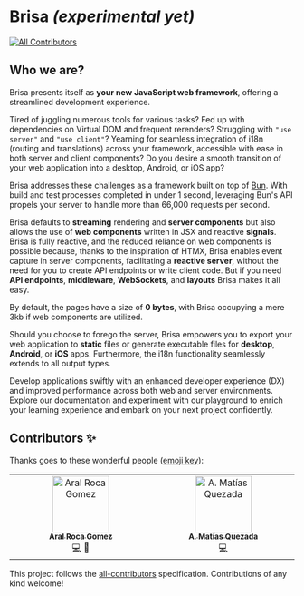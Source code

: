 # Brisa _(experimental yet)_

<!-- ALL-CONTRIBUTORS-BADGE:START - Do not remove or modify this section -->

[![All Contributors](https://img.shields.io/badge/all_contributors-2-orange.svg?style=flat-square)](#contributors-)

<!-- ALL-CONTRIBUTORS-BADGE:END -->

## Who we are?

Brisa presents itself as **your new JavaScript web framework**, offering a streamlined development experience. 

Tired of juggling numerous tools for various tasks? Fed up with dependencies on Virtual DOM and frequent rerenders? Struggling with `"use server"` and `"use client"`? Yearning for seamless integration of i18n (routing and translations) across your framework, accessible with ease in both server and client components? Do you desire a smooth transition of your web application into a desktop, Android, or iOS app?

Brisa addresses these challenges as a framework built on top of [Bun](https://bun.sh/). With build and test processes completed in under 1 second, leveraging Bun's API propels your server to handle more than 66,000 requests per second. 

Brisa defaults to **streaming** rendering and **server components** but also allows the use of **web components** written in JSX and reactive **signals**. Brisa is fully reactive, and the reduced reliance on web components is possible because, thanks to the inspiration of HTMX, Brisa enables event capture in server components, facilitating a **reactive server**, without the need for you to create API endpoints or write client code. But if you need **API endpoints**, **middleware**, **WebSockets**, and **layouts** Brisa makes it all easy.

By default, the pages have a size of **0 bytes**, with Brisa occupying a mere 3kb if web components are utilized. 

Should you choose to forego the server, Brisa empowers you to export your web application to **static** files or generate executable files for **desktop**, **Android**, or **iOS** apps. Furthermore, the i18n functionality seamlessly extends to all output types. 

Develop applications swiftly with an enhanced developer experience (DX) and improved performance across both web and server environments. Explore our documentation and experiment with our playground to enrich your learning experience and embark on your next project confidently.

## Contributors ✨

Thanks goes to these wonderful people ([emoji key](https://allcontributors.org/docs/en/emoji-key)):

<!-- ALL-CONTRIBUTORS-LIST:START - Do not remove or modify this section -->
<!-- prettier-ignore-start -->
<!-- markdownlint-disable -->
<table>
  <tbody>
    <tr>
      <td align="center" valign="top" width="14.28%"><a href="https://aralroca.com"><img src="https://avatars.githubusercontent.com/u/13313058?v=4?s=100" width="100px;" alt="Aral Roca Gomez"/><br /><sub><b>Aral Roca Gomez</b></sub></a><br /><a href="https://github.com/aralroca/brisa/commits?author=aralroca" title="Code">💻</a> <a href="https://github.com/aralroca/brisa/commits?author=aralroca" title="Documentation">📖</a></td>
      <td align="center" valign="top" width="14.28%"><a href="https://amatiasq.com"><img src="https://avatars.githubusercontent.com/u/1533589?v=4?s=100" width="100px;" alt="A. Matías Quezada"/><br /><sub><b>A. Matías Quezada</b></sub></a><br /><a href="https://github.com/aralroca/brisa/commits?author=amatiasq" title="Code">💻</a></td>
    </tr>
  </tbody>
</table>

<!-- markdownlint-restore -->
<!-- prettier-ignore-end -->

<!-- ALL-CONTRIBUTORS-LIST:END -->

This project follows the [all-contributors](https://github.com/all-contributors/all-contributors) specification. Contributions of any kind welcome!
